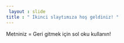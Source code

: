 ```yaml
---
 layout : slide 
title : " İkinci slaytımıza hoş geldiniz! "
---
```

Metniniz =
Geri gitmek için sol oku kullanın!

